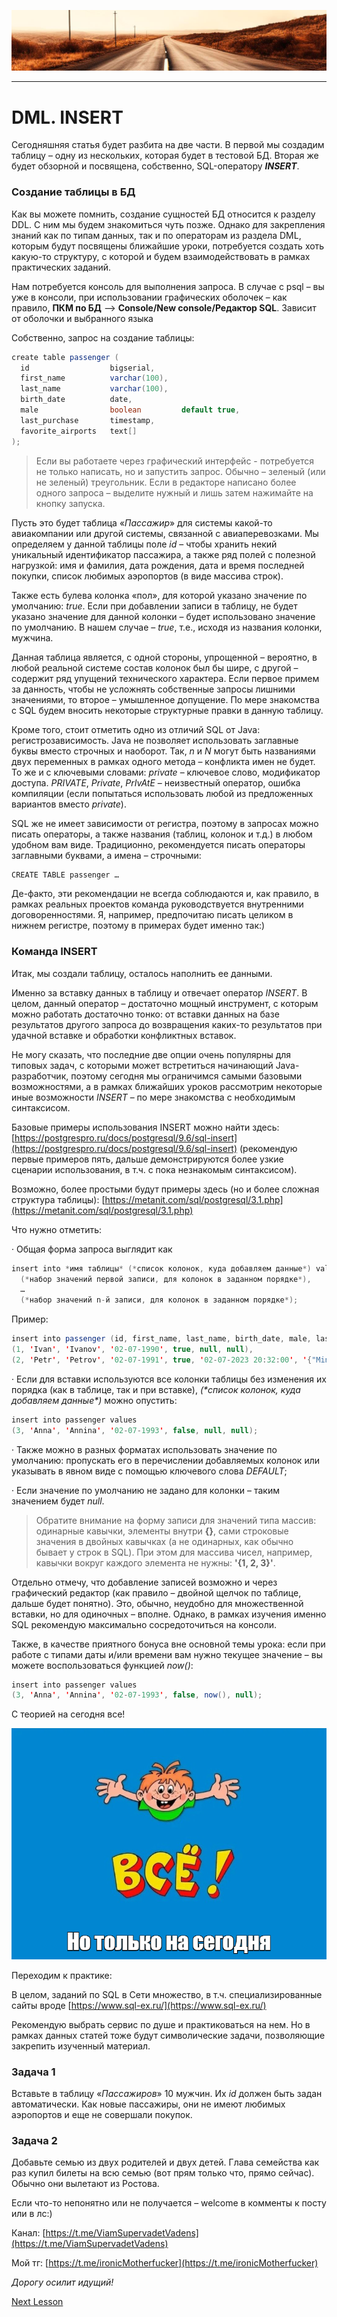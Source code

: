 ![](../../commonmedia/header.png)

***

   

DML. INSERT
===========

Сегодняшняя статья будет разбита на две части. В первой мы создадим таблицу – одну из нескольких, которая будет в тестовой БД. Вторая же будет обзорной и посвящена, собственно, SQL-оператору **_INSERT_**.

### Создание таблицы в БД

Как вы можете помнить, создание сущностей БД относится к разделу DDL. С ним мы будем знакомиться чуть позже. Однако для закрепления знаний как по типам данных, так и по операторам из раздела DML, которым будут посвящены ближайшие уроки, потребуется создать хоть какую-то структуру, с которой и будем взаимодействовать в рамках практических заданий.

Нам потребуется консоль для выполнения запроса. В случае с psql – вы уже в консоли, при использовании графических оболочек – как правило, **ПКМ по БД** –> **Console/New console/Редактор SQL**. Зависит от оболочки и выбранного языка

Собственно, запрос на создание таблицы:

```java
create table passenger (
  id                  bigserial,
  first_name          varchar(100),
  last_name           varchar(100),
  birth_date          date,
  male                boolean         default true, 
  last_purchase       timestamp,
  favorite_airports   text[]
);
```

> Если вы работаете через графический интерфейс - потребуется не только написать, но и запустить запрос. Обычно – зеленый (или не зеленый) треугольник. Если в редакторе написано более одного запроса – выделите нужный и лишь затем нажимайте на кнопку запуска.

Пусть это будет таблица «_Пассажир_» для системы какой-то авиакомпании или другой системы, связанной с авиаперевозками. Мы определяем у данной таблицы поле _id_ – чтобы хранить некий уникальный идентификатор пассажира, а также ряд полей с полезной нагрузкой: имя и фамилия, дата рождения, дата и время последней покупки, список любимых аэропортов (в виде массива строк).

Также есть булева колонка «пол», для которой указано значение по умолчанию: _true_. Если при добавлении записи в таблицу, не будет указано значение для данной колонки – будет использовано значение по умолчанию. В нашем случае – _true_, т.е., исходя из названия колонки, мужчина.

Данная таблица является, с одной стороны, упрощенной – вероятно, в любой реальной системе состав колонок был бы шире, с другой – содержит ряд упущений технического характера. Если первое примем за данность, чтобы не усложнять собственные запросы лишними значениями, то второе – умышленное допущение. По мере знакомства с SQL будем вносить некоторые структурные правки в данную таблицу.

Кроме того, стоит отметить одно из отличий SQL от Java: регистрозависимость. Java не позволяет использовать заглавные буквы вместо строчных и наоборот. Так, _n_ и _N_ могут быть названиями двух переменных в рамках одного метода – конфликта имен не будет. То же и с ключевыми словами: _private_ – ключевое слово, модификатор доступа. _PRIVATE_, _Private_, _PrIvAtE_ – неизвестный оператор, ошибка компиляции (если попытаться использовать любой из предложенных вариантов вместо _private_).

SQL же не имеет зависимости от регистра, поэтому в запросах можно писать операторы, а также названия (таблиц, колонок и т.д.) в любом удобном вам виде. Традиционно, рекомендуется писать операторы заглавными буквами, а имена – строчными:

```java
CREATE TABLE passenger …
```

Де-факто, эти рекомендации не всегда соблюдаются и, как правило, в рамках реальных проектов команда руководствуется внутренними договоренностями. Я, например, предпочитаю писать целиком в нижнем регистре, поэтому в примерах будет именно так:)

### Команда INSERT

Итак, мы создали таблицу, осталось наполнить ее данными.

Именно за вставку данных в таблицу и отвечает оператор _INSERT_. В целом, данный оператор – достаточно мощный инструмент, с которым можно работать достаточно тонко: от вставки данных на базе результатов другого запроса до возвращения каких-то результатов при удачной вставке и обработки конфликтных вставок.

Не могу сказать, что последние две опции очень популярны для типовых задач, с которыми может встретиться начинающий Java-разработчик, поэтому сегодня мы ограничимся самыми базовыми возможностями, а в рамках ближайших уроков рассмотрим некоторые иные возможности _INSERT_ – по мере знакомства с необходимым синтаксисом.

Базовые примеры использования INSERT можно найти здесь: [https://postgrespro.ru/docs/postgresql/9.6/sql-insert](https://postgrespro.ru/docs/postgresql/9.6/sql-insert) (рекомендую первые примеров пять, дальше демонстрируются более узкие сценарии использования, в т.ч. с пока незнакомым синтаксисом).

Возможно, более простыми будут примеры здесь (но и более сложная структура таблицы): [https://metanit.com/sql/postgresql/3.1.php](https://metanit.com/sql/postgresql/3.1.php)

  

Что нужно отметить:

· Общая форма запроса выглядит как

```java
insert into *имя таблицы* (*список колонок, куда добавляем данные*) values
  (*набор значений первой записи, для колонок в заданном порядке*),
  …
  (*набор значений n-й записи, для колонок в заданном порядке*);
```

Пример:

```java
insert into passenger (id, first_name, last_name, birth_date, male, last_purchase, favorite_airports) values
(1, 'Ivan', 'Ivanov', '02-07-1990', true, null, null),
(2, 'Petr', 'Petrov', '02-07-1991', true, '02-07-2023 20:32:00', '{"Minsk", "Kyiv"}');
```

  

· Если для вставки используются все колонки таблицы без изменения их порядка (как в таблице, так и при вставке), _(\*список колонок, куда добавляем данные\*)_ можно опустить:

```java
insert into passenger values
(3, 'Anna', 'Annina', '02-07-1993', false, null, null);
```

  

· Также можно в разных форматах использовать значение по умолчанию: пропускать его в перечислении добавляемых колонок или указывать в явном виде с помощью ключевого слова _DEFAULT_;

· Если значение по умолчанию не задано для колонки – таким значением будет _null_.

> Обратите внимание на форму записи для значений типа массив: одинарные кавычки, элементы внутри **{}**, сами строковые значения в двойных кавычках (а не одинарных, как обычно бывает у строк в SQL). При этом для массива чисел, например, кавычки вокруг каждого элемента не нужны: **'{1, 2, 3}'**.

  

Отдельно отмечу, что добавление записей возможно и через графический редактор (как правило – двойной щелчок по таблице, дальше будет понятно). Это, обычно, неудобно для множественной вставки, но для одиночных – вполне. Однако, в рамках изучения именно SQL рекомендую максимально сосредоточиться на консоли.

  

Также, в качестве приятного бонуса вне основной темы урока: если при работе с типами даты и/или времени вам нужно текущее значение – вы можете воспользоваться функцией _now()_:

```java
insert into passenger values
(3, 'Anna', 'Annina', '02-07-1993', false, now(), null);
```

  

С теорией на сегодня все!

![](../../commonmedia/footer.png)

Переходим к практике:

В целом, заданий по SQL в Сети множество, в т.ч. специализированные сайты вроде [https://www.sql-ex.ru/](https://www.sql-ex.ru/)

Рекомендую выбрать сервис по душе и практиковаться на нем. Но в рамках данных статей тоже будут символические задачи, позволяющие закрепить изученный материал.

### Задача 1

Вставьте в таблицу «_Пассажиров_» 10 мужчин. Их _id_ должен быть задан автоматически. Как новые пассажиры, они не имеют любимых аэропортов и еще не совершали покупок.

### Задача 2

Добавьте семью из двух родителей и двух детей. Глава семейства как раз купил билеты на всю семью (вот прям только что, прямо сейчас). Обычно они вылетают из Ростова.

  

Если что-то непонятно или не получается – welcome в комменты к посту или в лс:)

Канал: [https://t.me/ViamSupervadetVadens](https://t.me/ViamSupervadetVadens)

Мой тг: [https://t.me/ironicMotherfucker](https://t.me/ironicMotherfucker)

_Дорогу осилит идущий!_

[Next Lesson](../85/DML-Komanda-SELECT.md)
